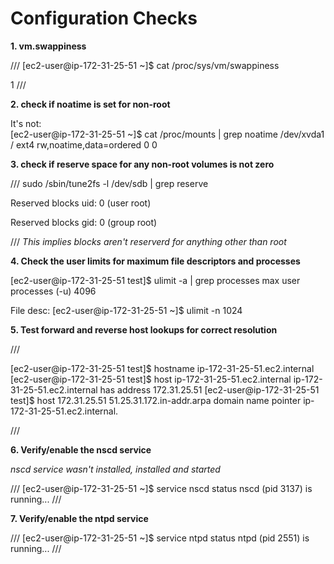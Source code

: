 # Configuration Checks


**1. vm.swappiness**

///
[ec2-user@ip-172-31-25-51 ~]$  cat /proc/sys/vm/swappiness

1
///


**2. check if noatime is set for non-root**

It's not:  
[ec2-user@ip-172-31-25-51 ~]$ cat /proc/mounts | grep noatime
/dev/xvda1 / ext4 rw,noatime,data=ordered 0 0


**3. check if reserve space for any non-root volumes is not zero**

///
sudo /sbin/tune2fs -l /dev/sdb | grep reserve

Reserved blocks uid:      0 (user root)

Reserved blocks gid:      0 (group root)

///
*This implies blocks aren't reserverd for anything other than root* 



**4. Check the user limits for maximum file descriptors and processes**

[ec2-user@ip-172-31-25-51 test]$ ulimit -a | grep processes
max user processes              (-u) 4096

File desc:
[ec2-user@ip-172-31-25-51  ~]$ ulimit -n
1024



**5. Test forward and reverse host lookups for correct resolution**

///

[ec2-user@ip-172-31-25-51 test]$ hostname
ip-172-31-25-51.ec2.internal
[ec2-user@ip-172-31-25-51 test]$ host ip-172-31-25-51.ec2.internal
ip-172-31-25-51.ec2.internal has address 172.31.25.51
[ec2-user@ip-172-31-25-51 test]$ host 172.31.25.51
51.25.31.172.in-addr.arpa domain name pointer ip-172-31-25-51.ec2.internal.


///

**6. Verify/enable the nscd service**

*nscd service wasn't installed, installed and started*

///
[ec2-user@ip-172-31-25-51 ~]$ service nscd status
nscd (pid 3137) is running...
///

**7. Verify/enable the ntpd service**

///
[ec2-user@ip-172-31-25-51 ~]$ service ntpd status
ntpd (pid  2551) is running...
///


